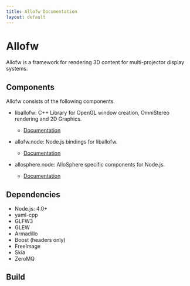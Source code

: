 ```yaml
---
title: Allofw Documentation
layout: default
---
```


Allofw
====

Allofw is a framework for rendering 3D content for multi-projector display systems.

Components
----

Allofw consists of the following components.

- liballofw: C++ Library for OpenGL window creation, OmniStereo rendering and 2D Graphics.

	* [Documentation](docs/liballofw/html/index.html)

- allofw.node: Node.js bindings for liballofw.

	* [Documentation](docs/allofw.node/index.html)

- allosphere.node: AlloSphere specific components for Node.js.

	* [Documentation](docs/allosphere.node/index.html)


Dependencies
----

- Node.js: 4.0+
- yaml-cpp
- GLFW3
- GLEW
- Armadillo
- Boost (headers only)
- FreeImage
- Skia
- ZeroMQ

Build
----

